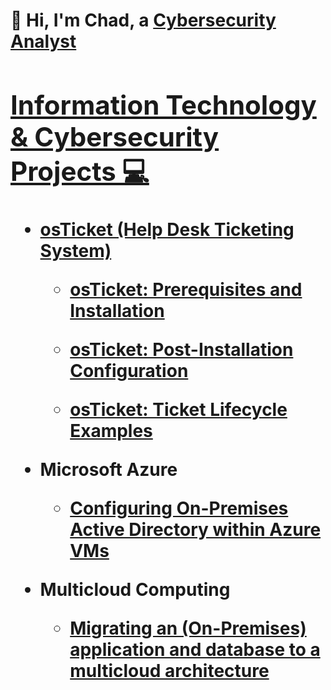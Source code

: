 <h1>👋 Hi, I'm Chad, a <a href="https://www.linkedin.com/in/chad-waterman-1ba1a9a8/"> Cybersecurity Analyst

<h2>Information Technology & Cybersecurity Projects 💻</h2>

- <b>osTicket (Help Desk Ticketing System)</b>
  - [osTicket: Prerequisites and Installation](https://github.com/ChadH2O/osticket-prereq)

  - [osTicket: Post-Installation Configuration](https://github.com/ChadH2O/osticket-postinstallconfig)

  - [osTicket: Ticket Lifecycle Examples](https://github.com/ChadH2O/osticket-TicketLifecycle)


- <b>Microsoft Azure</b>
  - [Configuring On-Premises Active Directory within Azure VMs](https://github.com/ChadH2O/ActiveDirectoryconfig)
 

- <b>Multicloud Computing</b>
  - [Migrating an (On-Premises) application and database to a multicloud architecture](https://github.com/ChadH2O/multicloud-computing/blob/main/README.md)
   






